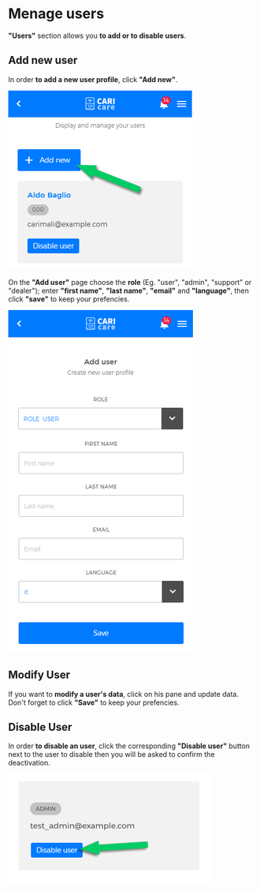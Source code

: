 # Menage users

**"Users"** section allows you **to add or to disable users**.

## Add new user

In order **to add a new user profile**, click **"Add new"**.

<kbd>![Add New User](_images/users-add.png)</kbd>

On the **"Add user"** page choose the **role** (Eg. "user", "admin", "support" or "dealer"); enter **"first name"**, **"last name"**, **"email"** and **"language"**, then click **"save"** to keep your prefencies. 

<kbd>![New User Data](_images/users-add-2.png)</kbd>


## Modify User

If you want to **modify a user's data**, click on his pane and update data. Don't forget to click **"Save"** to keep your prefencies.


## Disable User

In order **to disable an user**, click the corresponding **"Disable user"** button next to the user to disable then you will be asked to confirm the deactivation. 

<kbd>![Disable User](_images/users-disable.png)</kbd>
